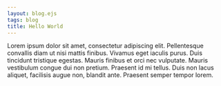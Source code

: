 ```yaml
---
layout: blog.ejs
tags: blog
title: Hello World
---
```


Lorem ipsum dolor sit amet, consectetur adipiscing elit. Pellentesque convallis diam ut nisi mattis finibus. Vivamus eget iaculis purus. Duis tincidunt tristique egestas. Mauris finibus et orci nec vulputate. Mauris vestibulum congue dui non pretium. Praesent id mi tellus. Duis non lacus aliquet, facilisis augue non, blandit ante. Praesent semper tempor lorem.
